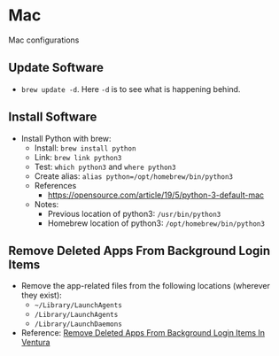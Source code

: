 # Mac
Mac configurations

## Update Software

* `brew update -d`. Here `-d` is to see what is happening behind.

## Install Software

* Install Python with brew:
  * Install: `brew install python`
  * Link: `brew link python3`
  * Test: `which python3` and `where python3`
  * Create alias: `alias python=/opt/homebrew/bin/python3`
  * References
    * https://opensource.com/article/19/5/python-3-default-mac
  * Notes:
    * Previous location of python3: `/usr/bin/python3`
    * Homebrew location of python3: `/opt/homebrew/bin/python3`

## Remove Deleted Apps From Background Login Items

* Remove the app-related files from the following locations (wherever they exist):
   * `~/Library/LaunchAgents`
   * `/Library/LaunchAgents`
   * `/Library/LaunchDaemons`
* Reference: [Remove Deleted Apps From Background Login Items In Ventura](https://droidwin.com/remove-deleted-apps-from-background-login-items-in-ventura/)
